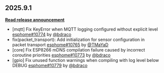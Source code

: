 ## 2025.9.1

[**Read release announcement**](https://beta.esphome.io/changelog/2025.9.0)

- [mqtt] Fix KeyError when MQTT logging configured without explicit level [esphome#10774](https://github.com/esphome/esphome/pull/10774) by [@bdraco](https://github.com/bdraco)
- fix(packet_transport): Add initialization for sensor configuration in packet transport [esphome#10765](https://github.com/esphome/esphome/pull/10765) by [@TMaYaD](https://github.com/TMaYaD)
- [core] Fix ESP8266 mDNS compilation failure caused by incorrect coroutine priorities [esphome#10773](https://github.com/esphome/esphome/pull/10773) by [@bdraco](https://github.com/bdraco)
- [gpio] Fix unused function warnings when compiling with log level below DEBUG [esphome#10779](https://github.com/esphome/esphome/pull/10779) by [@bdraco](https://github.com/bdraco)

